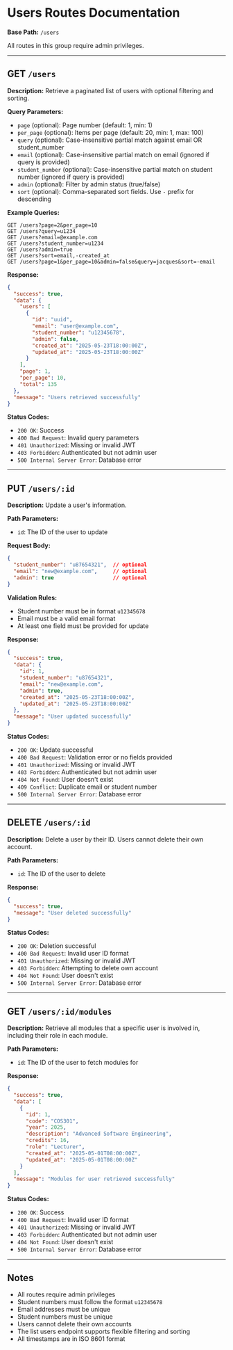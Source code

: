 # Users Routes Documentation

**Base Path:** `/users`

All routes in this group require admin privileges.

---

## GET `/users`

**Description:**
Retrieve a paginated list of users with optional filtering and sorting.

**Query Parameters:**
- `page` (optional): Page number (default: 1, min: 1)
- `per_page` (optional): Items per page (default: 20, min: 1, max: 100)
- `query` (optional): Case-insensitive partial match against email OR student_number
- `email` (optional): Case-insensitive partial match on email (ignored if query is provided)
- `student_number` (optional): Case-insensitive partial match on student number (ignored if query is provided)
- `admin` (optional): Filter by admin status (true/false)
- `sort` (optional): Comma-separated sort fields. Use `-` prefix for descending

**Example Queries:**
```http
GET /users?page=2&per_page=10
GET /users?query=u1234
GET /users?email=@example.com
GET /users?student_number=u1234
GET /users?admin=true
GET /users?sort=email,-created_at
GET /users?page=1&per_page=10&admin=false&query=jacques&sort=-email
```

**Response:**
```json
{
  "success": true,
  "data": {
    "users": [
      {
        "id": "uuid",
        "email": "user@example.com",
        "student_number": "u12345678",
        "admin": false,
        "created_at": "2025-05-23T18:00:00Z",
        "updated_at": "2025-05-23T18:00:00Z"
      }
    ],
    "page": 1,
    "per_page": 10,
    "total": 135
  },
  "message": "Users retrieved successfully"
}
```

**Status Codes:**
- `200 OK`: Success
- `400 Bad Request`: Invalid query parameters
- `401 Unauthorized`: Missing or invalid JWT
- `403 Forbidden`: Authenticated but not admin user
- `500 Internal Server Error`: Database error

---

## PUT `/users/:id`

**Description:**
Update a user's information.

**Path Parameters:**
- `id`: The ID of the user to update

**Request Body:**
```json
{
  "student_number": "u87654321",  // optional
  "email": "new@example.com",     // optional
  "admin": true                   // optional
}
```

**Validation Rules:**
- Student number must be in format `u12345678`
- Email must be a valid email format
- At least one field must be provided for update

**Response:**
```json
{
  "success": true,
  "data": {
    "id": 1,
    "student_number": "u87654321",
    "email": "new@example.com",
    "admin": true,
    "created_at": "2025-05-23T18:00:00Z",
    "updated_at": "2025-05-23T18:00:00Z"
  },
  "message": "User updated successfully"
}
```

**Status Codes:**
- `200 OK`: Update successful
- `400 Bad Request`: Validation error or no fields provided
- `401 Unauthorized`: Missing or invalid JWT
- `403 Forbidden`: Authenticated but not admin user
- `404 Not Found`: User doesn't exist
- `409 Conflict`: Duplicate email or student number
- `500 Internal Server Error`: Database error

---

## DELETE `/users/:id`

**Description:**
Delete a user by their ID. Users cannot delete their own account.

**Path Parameters:**
- `id`: The ID of the user to delete

**Response:**
```json
{
  "success": true,
  "message": "User deleted successfully"
}
```

**Status Codes:**
- `200 OK`: Deletion successful
- `400 Bad Request`: Invalid user ID format
- `401 Unauthorized`: Missing or invalid JWT
- `403 Forbidden`: Attempting to delete own account
- `404 Not Found`: User doesn't exist
- `500 Internal Server Error`: Database error

---

## GET `/users/:id/modules`

**Description:**
Retrieve all modules that a specific user is involved in, including their role in each module.

**Path Parameters:**
- `id`: The ID of the user to fetch modules for

**Response:**
```json
{
  "success": true,
  "data": [
    {
      "id": 1,
      "code": "COS301",
      "year": 2025,
      "description": "Advanced Software Engineering",
      "credits": 16,
      "role": "Lecturer",
      "created_at": "2025-05-01T08:00:00Z",
      "updated_at": "2025-05-01T08:00:00Z"
    }
  ],
  "message": "Modules for user retrieved successfully"
}
```

**Status Codes:**
- `200 OK`: Success
- `400 Bad Request`: Invalid user ID format
- `401 Unauthorized`: Missing or invalid JWT
- `403 Forbidden`: Authenticated but not admin user
- `404 Not Found`: User doesn't exist
- `500 Internal Server Error`: Database error

---

## Notes

- All routes require admin privileges
- Student numbers must follow the format `u12345678`
- Email addresses must be unique
- Student numbers must be unique
- Users cannot delete their own accounts
- The list users endpoint supports flexible filtering and sorting
- All timestamps are in ISO 8601 format
